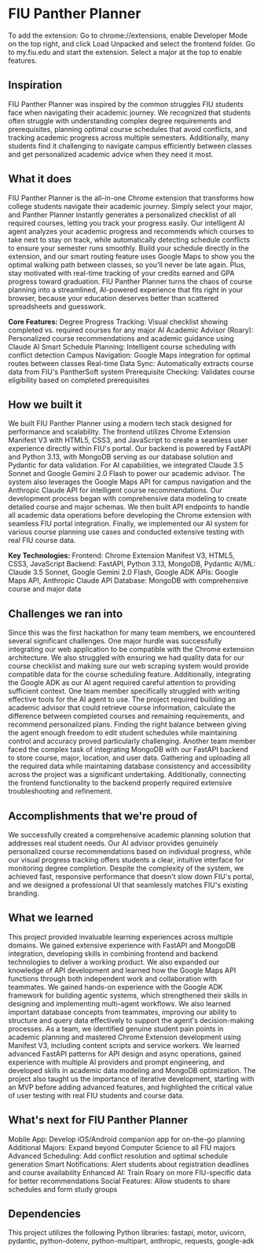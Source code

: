 # FIU Panther Planner

To add the extension:
Go to chrome://extensions, enable Developer Mode on the top right, and click Load Unpacked and select the frontend folder. 
Go to my.fiu.edu and start the extension. 
Select a major at the top to enable features.

## Inspiration
FIU Panther Planner was inspired by the common struggles FIU students face when navigating their academic journey. We recognized that students often struggle with understanding complex degree requirements and prerequisites, planning optimal course schedules that avoid conflicts, and tracking academic progress across multiple semesters. Additionally, many students find it challenging to navigate campus efficiently between classes and get personalized academic advice when they need it most.

## What it does
FIU Panther Planner is the all-in-one Chrome extension that transforms how college students navigate their academic journey. Simply select your major, and Panther Planner instantly generates a personalized checklist of all required courses, letting you track your progress easily. Our intelligent AI agent analyzes your academic progress and recommends which courses to take next to stay on track, while automatically detecting schedule conflicts to ensure your semester runs smoothly. Build your schedule directly in the extension, and our smart routing feature uses Google Maps to show you the optimal walking path between classes, so you'll never be late again. Plus, stay motivated with real-time tracking of your credits earned and GPA progress toward graduation. FIU Panther Planner turns the chaos of course planning into a streamlined, AI-powered experience that fits right in your browser, because your education deserves better than scattered spreadsheets and guesswork.

**Core Features:**
Degree Progress Tracking: Visual checklist showing completed vs. required courses for any major
AI Academic Advisor (Roary): Personalized course recommendations and academic guidance using Claude AI
Smart Schedule Planning: Intelligent course scheduling with conflict detection
Campus Navigation: Google Maps integration for optimal routes between classes
Real-time Data Sync: Automatically extracts course data from FIU's PantherSoft system
Prerequisite Checking: Validates course eligibility based on completed prerequisites

## How we built it
We built FIU Panther Planner using a modern tech stack designed for performance and scalability. The frontend utilizes Chrome Extension Manifest V3 with HTML5, CSS3, and JavaScript to create a seamless user experience directly within FIU's portal. Our backend is powered by FastAPI and Python 3.13, with MongoDB serving as our database solution and Pydantic for data validation.
For AI capabilities, we integrated Claude 3.5 Sonnet and Google Gemini 2.0 Flash to power our academic advisor. The system also leverages the Google Maps API for campus navigation and the Anthropic Claude API for intelligent course recommendations.
Our development process began with comprehensive data modeling to create detailed course and major schemas. We then built API endpoints to handle all academic data operations before developing the Chrome extension with seamless FIU portal integration. Finally, we implemented our AI system for various course planning use cases and conducted extensive testing with real FIU course data.

**Key Technologies:**
Frontend: Chrome Extension Manifest V3, HTML5, CSS3, JavaScript
Backend: FastAPI, Python 3.13, MongoDB, Pydantic
AI/ML: Claude 3.5 Sonnet, Google Gemini 2.0 Flash, Google ADK
APIs: Google Maps API, Anthropic Claude API
Database: MongoDB with comprehensive course and major data

## Challenges we ran into
Since this was the first hackathon for many team members, we encountered several significant challenges. One major hurdle was successfully integrating our web application to be compatible with the Chrome extension architecture. We also struggled with ensuring we had quality data for our course checklist and making sure our web scraping system would provide compatible data for the course scheduling feature. Additionally, integrating the Google ADK as our AI agent required careful attention to providing sufficient context.
One team member specifically struggled with writing effective tools for the AI agent to use. The project required building an academic advisor that could retrieve course information, calculate the difference between completed courses and remaining requirements, and recommend personalized plans. Finding the right balance between giving the agent enough freedom to edit student schedules while maintaining control and accuracy proved particularly challenging.
Another team member faced the complex task of integrating MongoDB with our FastAPI backend to store course, major, location, and user data. Gathering and uploading all the required data while maintaining database consistency and accessibility across the project was a significant undertaking. Additionally, connecting the frontend functionality to the backend properly required extensive troubleshooting and refinement.

## Accomplishments that we're proud of
We successfully created a comprehensive academic planning solution that addresses real student needs. Our AI advisor provides genuinely personalized course recommendations based on individual progress, while our visual progress tracking offers students a clear, intuitive interface for monitoring degree completion. Despite the complexity of the system, we achieved fast, responsive performance that doesn't slow down FIU's portal, and we designed a professional UI that seamlessly matches FIU's existing branding.

## What we learned
This project provided invaluable learning experiences across multiple domains. We gained extensive experience with FastAPI and MongoDB integration, developing skills in combining frontend and backend technologies to deliver a working product. We also expanded our knowledge of API development and learned how the Google Maps API functions through both independent work and collaboration with teammates.
We gained hands-on experience with the Google ADK framework for building agentic systems, which strengthened their skills in designing and implementing multi-agent workflows. We also learned important database concepts from teammates, improving our ability to structure and query data effectively to support the agent's decision-making processes.
As a team, we identified genuine student pain points in academic planning and mastered Chrome Extension development using Manifest V3, including content scripts and service workers. We learned advanced FastAPI patterns for API design and async operations, gained experience with multiple AI providers and prompt engineering, and developed skills in academic data modeling and MongoDB optimization. The project also taught us the importance of iterative development, starting with an MVP before adding advanced features, and highlighted the critical value of user testing with real FIU students and course data.

## What's next for FIU Panther Planner
Mobile App: Develop iOS/Android companion app for on-the-go planning
Additional Majors: Expand beyond Computer Science to all FIU majors
Advanced Scheduling: Add conflict resolution and optimal schedule generation
Smart Notifications: Alert students about registration deadlines and course availability
Enhanced AI: Train Roary on more FIU-specific data for better recommendations
Social Features: Allow students to share schedules and form study groups

## Dependencies
This project utilizes the following Python libraries: fastapi, motor, uvicorn, pydantic, python-dotenv, python-multipart, anthropic, requests, google-adk
